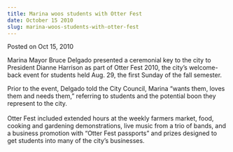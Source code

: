 ```yaml
---
title: Marina woos students with Otter Fest
date: October 15 2010
slug: marina-woos-students-with-otter-fest
---
```





<span class="date">Posted on Oct 15, 2010    </span>
<p>Marina Mayor Bruce Delgado presented a ceremonial key to the
city to President Dianne Harrison as part of Otter Fest 2010, the
city&#x2019;s welcome-back event for students held Aug. 29, the first
Sunday of the fall semester.</p>
<p>Prior to the event, Delgado told the City Council, Marina &#x201C;wants
them, loves them and needs them,&#x201D; referring to students and the
potential boon they represent to the city.<br>
<br>
Otter Fest included extended hours at the weekly farmers market,
food, cooking and gardening demonstrations, live music from a trio
of bands, and a business promotion with &#x201C;Otter Fest passports&#x201D; and
prizes designed to get students into many of the city&#x2019;s
businesses.<br>
&#xA0;</br></br></br></p>





